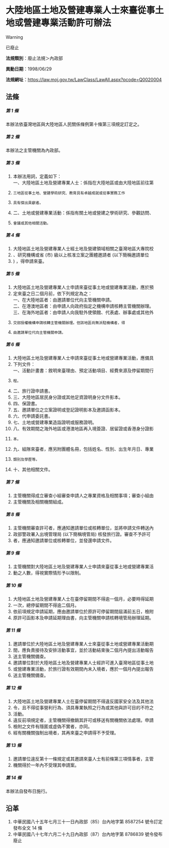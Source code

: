 # 大陸地區土地及營建專業人士來臺從事土地或營建專業活動許可辦法
> [!WARNING]
> 已廢止

**法規類別**：廢止法規＞內政部

**異動日期**：1998/06/29  

**法規網址**：https://law.moj.gov.tw/LawClass/LawAll.aspx?pcode=Q0020004



## 法條
##### 第 1 條
本辦法依臺灣地區與大陸地區人民關係條例第十條第三項規定訂定之。

##### 第 2 條
本辦法之主管機關為內政部。

##### 第 3 條
1. 本辦法用詞，定義如下：  
一、大陸地區土地及營建專業人士：係指在大陸地區或由大陸地區前往第
1.     三地區從事土地、營建學術研究、教育具有卓越成就或從事實務工作
1.     具有傑出貢獻者。
1. 二、土地或營建專業活動：係指有關土地或營建之學術研究、參觀訪問、
1.     會議或其他相關活動。

##### 第 4 條
1. 大陸地區土地及營建專業人士經土地及營建領域相關之臺灣地區大專院校
1. 、研究機構或省 (市) 級以上核准立案之團體邀請者 (以下簡稱邀請單位
1. ) ，得申請來臺。

##### 第 5 條
1. 大陸地區土地及營建專業人士申請來臺從事土地或營建專業活動，應於預
1. 定來臺之日二個月前，依下列規定為之：  
一、在大陸地區者：由邀請單位代向主管機關申請。  
二、在港澳地區者：由申請人向政府指定之機構申請核轉主管機關辦理。  
三、在海外地區者：由申請人向我駐外使領館、代表處、辦事處或其他外
1.     交部授權機構申請核轉主管機關辦理。但該地區尚無派駐機構者，得
1.     由邀請單位代向主管機關申請。

##### 第 6 條
1. 大陸地區土地及營建專業人士申請來臺從事土地或營建專業活動，應備具
1. 下列文件：  
一、活動計畫書：敘明來臺理由、預定活動項目、經費來源及停留期間行
1.     程。
1. 二、旅行證申請書。
1. 三、大陸地區居民身分證或其他足資證明身分文件影本。
1. 四、保證書。
1. 五、邀請單位之立案證明或登記證明影本及邀請函影本。
1. 六、代申請委託書。
1. 七、土地或營建專業造詣證明或服務證明。
1. 八、有效期間之海外地區或港澳地區再入境簽證、居留證或香港身分證影
1.     本。
1. 九、組隊來臺者，應另附團體名冊，包括姓名、性別、出生年月日、專業
1.     類別及學歷等。
1. 十、其他相關文件。

##### 第 7 條
1. 主管機關得成立審查小組審查申請人之專業資格及相關事項；審查小組由
1. 主管機關及相關機關組成。

##### 第 8 條
1. 主管機關審查許可者，應通知邀請單位或核轉單位，並將申請文件轉送內
1. 政部警政署入出境管理局 (以下簡稱境管局) 核發旅行證。審查不予許可
1. 者，應通知邀請單位或核轉單位，並發還申請文件。

##### 第 9 條
1. 主管機關對大陸地區土地及營建專業人士申請來臺從事土地或營建專業活
1. 動之人數，得視實際情形予以限制。

##### 第 10 條
1. 大陸地區土地及營建專業人士在臺停留期間不得逾一個月，必要時得延期
1. 一次，總停留期間不得逾二個月。
1. 依前項規定申請延期，應由邀請單位於原許可停留期間屆滿前五日，檢附
1. 原許可函影本及申請延期理由書，向主管機關申請核轉境管局辦理延期。

##### 第 11 條
1. 邀請單位於大陸地區土地及營建專業人士來臺從事土地或營建專業活動期
1. 間，應負責接待及安排活動事宜，並於活動結束後二個月內提出活動報告
1. 送主管機關備查。
1. 邀請單位對於大陸地區土地及營建專業人士經許可進入臺灣地區從事土地
1. 或營建專業活動，於旅行證有效期間內未入境者，應於一個月內提出報告
1. 送主管機關備查。

##### 第 12 條
1. 大陸地區土地及營建專業人士在臺停留期間不得違反國家安全法及其他法
1. 令，且不得從事營利行為、須具專業執照之行為或其他與許可目的不符之
1. 活動。
1. 違反前項規定者，主管機關得撤銷其許可或移送有關機關依法處理。申請
1. 檢附之文件有隱匿或虛偽不實者，亦同。
1. 經有關機關強制出境者，其再來臺之申請得不予受理。

##### 第 13 條
1. 邀請單位違反第十一條規定或其邀請來臺人士有前條第三項情事者，主管
1. 機關得於一年內不受理其申請案。

##### 第 14 條
本辦法自發布日施行。

## 沿革
1. 中華民國八十五年七月三十一日內政部（85）台內地字第 8587254  號令訂定發布全文 14 條
1. 中華民國八十七年六月二十九日內政部（87）台內地字第 8786839  號令發布廢止
